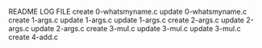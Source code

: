 README LOG FILE
create 0-whatsmyname.c
update 0-whatsmyname.c
create 1-args.c
update 1-args.c
update 1-args.c
create 2-args.c
update 2-args.c
update 2-args.c
create 3-mul.c
update 3-mul.c
update 3-mul.c
create 4-add.c
